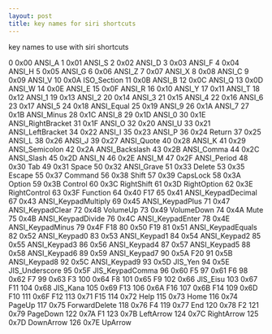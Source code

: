 ```yaml
---
layout: post
title: key names for siri shortcuts
---
```

key names to use with siri shortcuts

0 0x00 ANSI_A
1 0x01 ANSI_S
2 0x02 ANSI_D
3 0x03 ANSI_F
4 0x04 ANSI_H
5 0x05 ANSI_G
6 0x06 ANSI_Z
7 0x07 ANSI_X
8 0x08 ANSI_C
9 0x09 ANSI_V
10 0x0A ISO_Section
11 0x0B ANSI_B
12 0x0C ANSI_Q
13 0x0D ANSI_W
14 0x0E ANSI_E
15 0x0F ANSI_R
16 0x10 ANSI_Y
17 0x11 ANSI_T
18 0x12 ANSI_1
19 0x13 ANSI_2
20 0x14 ANSI_3
21 0x15 ANSI_4
22 0x16 ANSI_6
23 0x17 ANSI_5
24 0x18 ANSI_Equal
25 0x19 ANSI_9
26 0x1A ANSI_7
27 0x1B ANSI_Minus
28 0x1C ANSI_8
29 0x1D ANSI_0
30 0x1E ANSI_RightBracket
31 0x1F ANSI_O
32 0x20 ANSI_U
33 0x21 ANSI_LeftBracket
34 0x22 ANSI_I
35 0x23 ANSI_P
36 0x24 Return
37 0x25 ANSI_L
38 0x26 ANSI_J
39 0x27 ANSI_Quote
40 0x28 ANSI_K
41 0x29 ANSI_Semicolon
42 0x2A ANSI_Backslash
43 0x2B ANSI_Comma
44 0x2C ANSI_Slash
45 0x2D ANSI_N
46 0x2E ANSI_M
47 0x2F ANSI_Period
48 0x30 Tab
49 0x31 Space
50 0x32 ANSI_Grave
51 0x33 Delete
53 0x35 Escape
55 0x37 Command
56 0x38 Shift
57 0x39 CapsLock
58 0x3A Option
59 0x3B Control
60 0x3C RightShift
61 0x3D RightOption
62 0x3E RightControl
63 0x3F Function
64 0x40 F17
65 0x41 ANSI_KeypadDecimal
67 0x43 ANSI_KeypadMultiply
69 0x45 ANSI_KeypadPlus
71 0x47 ANSI_KeypadClear
72 0x48 VolumeUp
73 0x49 VolumeDown
74 0x4A Mute
75 0x4B ANSI_KeypadDivide
76 0x4C ANSI_KeypadEnter
78 0x4E ANSI_KeypadMinus
79 0x4F F18
80 0x50 F19
81 0x51 ANSI_KeypadEquals
82 0x52 ANSI_Keypad0
83 0x53 ANSI_Keypad1
84 0x54 ANSI_Keypad2
85 0x55 ANSI_Keypad3
86 0x56 ANSI_Keypad4
87 0x57 ANSI_Keypad5
88 0x58 ANSI_Keypad6
89 0x59 ANSI_Keypad7
90 0x5A F20
91 0x5B ANSI_Keypad8
92 0x5C ANSI_Keypad9
93 0x5D JIS_Yen
94 0x5E JIS_Underscore
95 0x5F JIS_KeypadComma
96 0x60 F5
97 0x61 F6
98 0x62 F7
99 0x63 F3
100 0x64 F8
101 0x65 F9
102 0x66 JIS_Eisu
103 0x67 F11
104 0x68 JIS_Kana
105 0x69 F13
106 0x6A F16
107 0x6B F14
109 0x6D F10
111 0x6F F12
113 0x71 F15
114 0x72 Help
115 0x73 Home
116 0x74 PageUp
117 0x75 ForwardDelete
118 0x76 F4
119 0x77 End
120 0x78 F2
121 0x79 PageDown
122 0x7A F1
123 0x7B LeftArrow
124 0x7C RightArrow
125 0x7D DownArrow
126 0x7E UpArrow
